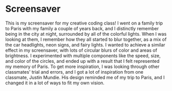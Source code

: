 # Screensaver
This is my screensaver for my creative coding class! I went on a family trip to Paris with my family a couple of years back, and I distinctly remember being in the city at night, surrounded by all of the colorful lights. When I was looking at them, I remember how they all started to blur together, as a mix of the car headlights, neon signs, and fairy lights. I wanted to achieve a similar effect in my screensaver, with lots of circular blurs of color and areas of brightness.  I experimented with multiple components like the speed, size, and color of the circles, and ended up with a result that I felt represented my memory of Paris. To get more inspiration, I was looking through other classmates' trial and errors, and I got a lot of inspiration from one classmate, Justin Mundie. His design reminded me of my trip to Paris, and I changed it in a lot of ways to fit my own vision.


